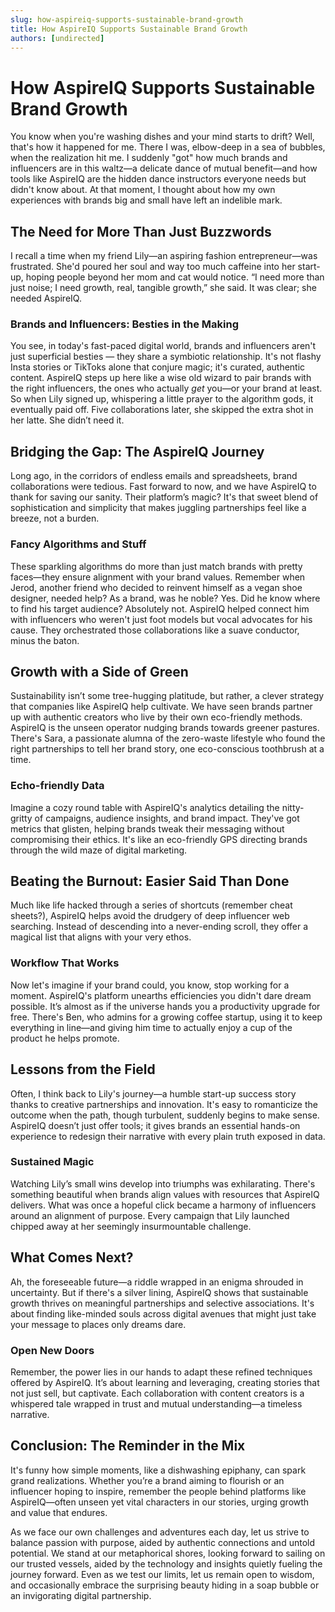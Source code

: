 ```yaml
---
slug: how-aspireiq-supports-sustainable-brand-growth
title: How AspireIQ Supports Sustainable Brand Growth
authors: [undirected]
---
```



# How AspireIQ Supports Sustainable Brand Growth

You know when you're washing dishes and your mind starts to drift? Well, that's how it happened for me. There I was, elbow-deep in a sea of bubbles, when the realization hit me. I suddenly "got" how much brands and influencers are in this waltz—a delicate dance of mutual benefit—and how tools like AspireIQ are the hidden dance instructors everyone needs but didn't know about. At that moment, I thought about how my own experiences with brands big and small have left an indelible mark.

## The Need for More Than Just Buzzwords

I recall a time when my friend Lily—an aspiring fashion entrepreneur—was frustrated. She'd poured her soul and way too much caffeine into her start-up, hoping people beyond her mom and cat would notice. “I need more than just noise; I need growth, real, tangible growth,” she said. It was clear; she needed AspireIQ. 

### Brands and Influencers: Besties in the Making

You see, in today's fast-paced digital world, brands and influencers aren't just superficial besties — they share a symbiotic relationship. It's not flashy Insta stories or TikToks alone that conjure magic; it's curated, authentic content. AspireIQ steps up here like a wise old wizard to pair brands with the right influencers, the ones who actually *get* you—or your brand at least. So when Lily signed up, whispering a little prayer to the algorithm gods, it eventually paid off. Five collaborations later, she skipped the extra shot in her latte. She didn’t need it. 

## Bridging the Gap: The AspireIQ Journey

Long ago, in the corridors of endless emails and spreadsheets, brand collaborations were tedious. Fast forward to now, and we have AspireIQ to thank for saving our sanity. Their platform’s magic? It's that sweet blend of sophistication and simplicity that makes juggling partnerships feel like a breeze, not a burden. 

### Fancy Algorithms and Stuff

These sparkling algorithms do more than just match brands with pretty faces—they ensure alignment with your brand values. Remember when Jerod, another friend who decided to reinvent himself as a vegan shoe designer, needed help? As a brand, was he noble? Yes. Did he know where to find his target audience? Absolutely not. AspireIQ helped connect him with influencers who weren't just foot models but vocal advocates for his cause. They orchestrated those collaborations like a suave conductor, minus the baton.

## Growth with a Side of Green

Sustainability isn’t some tree-hugging platitude, but rather, a clever strategy that companies like AspireIQ help cultivate. We have seen brands partner up with authentic creators who live by their own eco-friendly methods. AspireIQ is the unseen operator nudging brands towards greener pastures. There's Sara, a passionate alumna of the zero-waste lifestyle who found the right partnerships to tell her brand story, one eco-conscious toothbrush at a time.

### Echo-friendly Data

Imagine a cozy round table with AspireIQ's analytics detailing the nitty-gritty of campaigns, audience insights, and brand impact. They've got metrics that glisten, helping brands tweak their messaging without compromising their ethics. It's like an eco-friendly GPS directing brands through the wild maze of digital marketing.

## Beating the Burnout: Easier Said Than Done

Much like life hacked through a series of shortcuts (remember cheat sheets?), AspireIQ helps avoid the drudgery of deep influencer web searching. Instead of descending into a never-ending scroll, they offer a magical list that aligns with your very ethos.

### Workflow That Works

Now let's imagine if your brand could, you know, stop working for a moment. AspireIQ's platform unearths efficiencies you didn't dare dream possible. It’s almost as if the universe hands you a productivity upgrade for free. There's Ben, who admins for a growing coffee startup, using it to keep everything in line—and giving him time to actually enjoy a cup of the product he helps promote.

## Lessons from the Field

Often, I think back to Lily's journey—a humble start-up success story thanks to creative partnerships and innovation. It's easy to romanticize the outcome when the path, though turbulent, suddenly begins to make sense. AspireIQ doesn’t just offer tools; it gives brands an essential hands-on experience to redesign their narrative with every plain truth exposed in data.

### Sustained Magic

Watching Lily’s small wins develop into triumphs was exhilarating. There's something beautiful when brands align values with resources that AspireIQ delivers. What was once a hopeful click became a harmony of influencers around an alignment of purpose. Every campaign that Lily launched chipped away at her seemingly insurmountable challenge.

## What Comes Next?

Ah, the foreseeable future—a riddle wrapped in an enigma shrouded in uncertainty. But if there's a silver lining, AspireIQ shows that sustainable growth thrives on meaningful partnerships and selective associations. It's about finding like-minded souls across digital avenues that might just take your message to places only dreams dare.

### Open New Doors

Remember, the power lies in our hands to adapt these refined techniques offered by AspireIQ. It’s about learning and leveraging, creating stories that not just sell, but captivate. Each collaboration with content creators is a whispered tale wrapped in trust and mutual understanding—a timeless narrative.

## Conclusion: The Reminder in the Mix

It's funny how simple moments, like a dishwashing epiphany, can spark grand realizations. Whether you’re a brand aiming to flourish or an influencer hoping to inspire, remember the people behind platforms like AspireIQ—often unseen yet vital characters in our stories, urging growth and value that endures. 

As we face our own challenges and adventures each day, let us strive to balance passion with purpose, aided by authentic connections and untold potential. We stand at our metaphorical shores, looking forward to sailing on our trusted vessels, aided by the technology and insights quietly fueling the journey forward. Even as we test our limits, let us remain open to wisdom, and occasionally embrace the surprising beauty hiding in a soap bubble or an invigorating digital partnership.